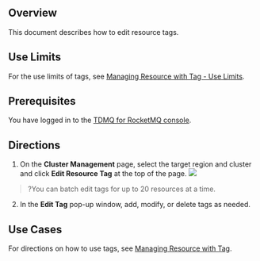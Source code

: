 ## Overview

This document describes how to edit resource tags.

## Use Limits

For the use limits of tags, see [Managing Resource with Tag - Use Limits](https://intl.cloud.tencent.com/document/product/1113/43129).


## Prerequisites

You have logged in to the [TDMQ for RocketMQ console](https://console.cloud.tencent.com/tdmq/rocket-cluster).

## Directions

1. On the **Cluster Management** page, select the target region and cluster and click **Edit Resource Tag** at the top of the page.
![](https://qcloudimg.tencent-cloud.cn/raw/3d239b2a94d7432a4e6419bf64926b29.png)
>?You can batch edit tags for up to 20 resources at a time.
2. In the **Edit Tag** pop-up window, add, modify, or delete tags as needed.

## Use Cases

For directions on how to use tags, see [Managing Resource with Tag](https://intl.cloud.tencent.com/document/product/1113/43129).

